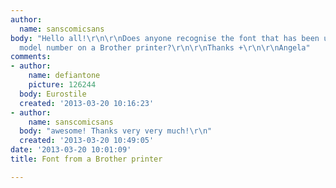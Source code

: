 ```yaml
---
author:
  name: sanscomicsans
body: "Hello all!\r\n\r\nDoes anyone recognise the font that has been used for this
  model number on a Brother printer?\r\n\r\nThanks +\r\n\r\nAngela"
comments:
- author:
    name: defiantone
    picture: 126244
  body: Eurostile
  created: '2013-03-20 10:16:23'
- author:
    name: sanscomicsans
  body: "awesome! Thanks very very much!\r\n"
  created: '2013-03-20 10:49:05'
date: '2013-03-20 10:01:09'
title: Font from a Brother printer

---
```

